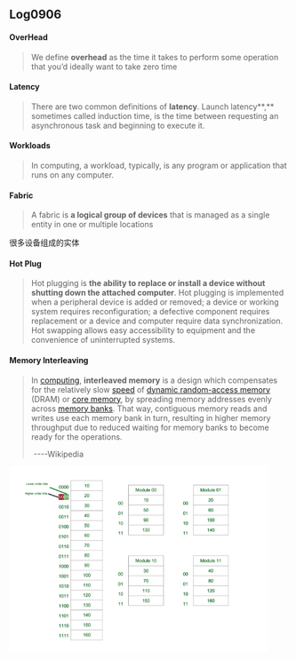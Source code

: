 ## Log0906

#### OverHead

>   We define **overhead** as the time it takes to perform some operation that you’d ideally want to take zero time

#### Latency

>   There are two common definitions of **latency**. Launch latency**,** sometimes called induction time, is the time between requesting an asynchronous task and beginning to execute it.

#### Workloads

>   In computing, a workload, typically, is any program or application that runs on any computer.

#### Fabric

> A fabric is **a logical group of devices** that is managed as a single entity in one or multiple locations

很多设备组成的实体

#### Hot Plug
> Hot plugging is **the ability to replace or install a device without shutting down the attached computer**.
> Hot plugging is implemented when a peripheral device is added or removed; a device or working system requires reconfiguration; a defective component requires replacement or a device and computer require data synchronization. Hot swapping allows easy accessibility to equipment and the convenience of uninterrupted systems.

#### Memory Interleaving

> In [computing](https://en.wikipedia.org/wiki/Computing), **interleaved memory** is a design which compensates for the relatively slow [speed](https://en.wikipedia.org/wiki/Speed) of [dynamic random-access memory](https://en.wikipedia.org/wiki/Dynamic_random-access_memory) (DRAM) or [core memory](https://en.wikipedia.org/wiki/Core_memory), by spreading memory addresses evenly across [memory banks](https://en.wikipedia.org/wiki/Memory_bank). That way, contiguous memory reads and writes use each memory bank in turn, resulting in higher memory throughput due to reduced waiting for memory banks to become ready for the operations.
>
> ​																														----Wikipedia

![image-20230907175114678](./assets/image-20230907175114678.png)
